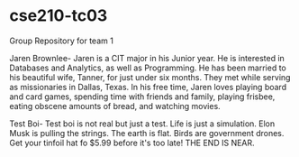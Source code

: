 # cse210-tc03
Group Repository for team 1

Jaren Brownlee-
Jaren is a CIT major in his Junior year. He is interested
in Databases and Analytics, as well as Programming. He has
been married to his beautiful wife, Tanner, for just under
six months. They met while serving as missionaries in Dallas,
Texas. In his free time, Jaren loves playing board and card
games, spending time with friends and family, playing frisbee,
eating obscene amounts of bread, and watching movies.

Test Boi-
Test boi is not real but just a test. Life is just a simulation.
Elon Musk is pulling the strings. The earth is flat. Birds are
government drones. Get your tinfoil hat fo $5.99 before it's too
late! THE END IS NEAR.